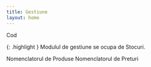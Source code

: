 ```yaml
---
title: Gestiune
layout: home
---
```

Cod


{: .highlight }
Modulul de gestiune se ocupa de Stocuri.

Nomenclatorul de Produse
Nomenclatorul de Preturi
